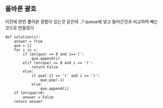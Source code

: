 ## 올바른 괄호

이전에 한번 풀어본 경험이 있는것 같은데 ..?
queue에 넣고 들어간것과 비교하며 빼는것으로 만들었다

```
def solution(s):
    answer = True
    que = []
    for i in s:
        if len(que) == 0 and i=='(':
            que.append(i)
        elif len(que) == 0 and i == ')':
            return False
        else:
            if que[-1] == '(' and i == ')':
                que.pop(-1)
            else:
                que.append(i)   
    if len(que)>0:
        answer = False
    return answer
```
